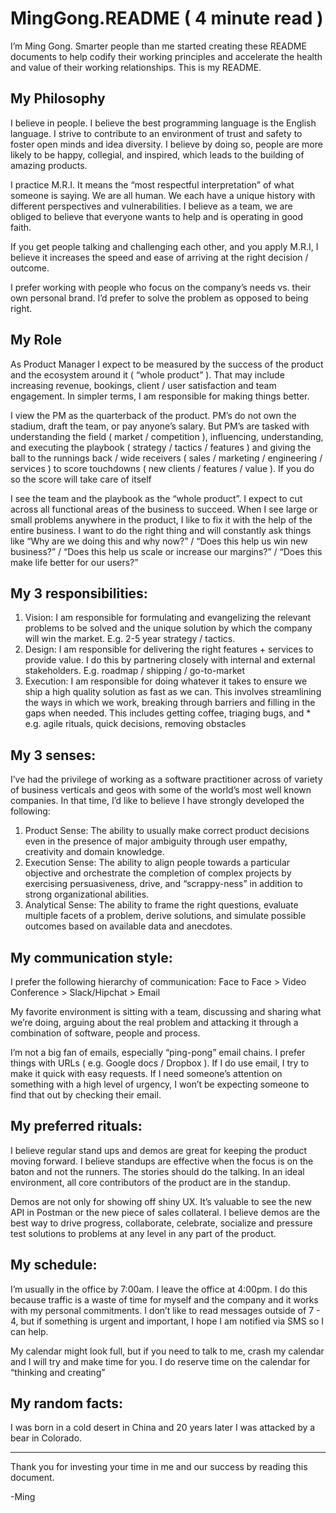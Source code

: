 # MingGong.README ( 4 minute read )

I’m Ming Gong.  Smarter people than me started creating these README documents to help codify their working principles and accelerate the health and value of their working relationships.  This is my README.  
 
## My Philosophy
I believe in people.  I believe the best programming language is the English language.  I strive to contribute to an environment of trust and safety to foster open minds and idea diversity.  I believe by doing so, people are more likely to be happy, collegial, and inspired, which leads to the building of amazing products.
 
I practice M.R.I.  It means the “most respectful interpretation” of what someone is saying.   We are all human. We each have a unique history with different perspectives and vulnerabilities.  I believe as a team, we are obliged to believe that everyone wants to help and is operating in good faith.  

If you get people talking and challenging each other, and you apply M.R.I, I believe it increases the speed and ease of arriving at the right decision / outcome. 

I prefer working with people who focus on the company’s needs vs. their own personal brand.  I’d prefer to solve the problem as opposed to being right.

## My Role
As Product Manager I expect to be measured by the success of the product and the ecosystem around it ( “whole product” ).  That may include increasing revenue, bookings, client / user satisfaction and team engagement.  In simpler terms, I am responsible for making things better.   

I view the PM as the quarterback of the product.  PM’s do not own the stadium, draft the team, or pay anyone’s salary.  But PM’s are tasked with understanding the field ( market / competition ), influencing, understanding, and executing the playbook ( strategy / tactics / features ) and giving the ball to the runnings back / wide receivers ( sales / marketing / engineering / services ) to score touchdowns ( new clients / features / value ).   If you do so the score will take care of itself  
 
I see the team and the playbook as the “whole product”.  I expect to cut across all functional areas of the business to succeed.  When I see large or small problems anywhere in the product, I like to fix it with the help of the entire business. I want to do the right thing and will constantly ask things like “Why are we doing this and why now?” /  “Does this help us win new business?” /  “Does this help us scale or increase our margins?”  / “Does this make life better for our users?”
 
## My 3 responsibilities: 
1. Vision:  I am responsible for formulating and evangelizing the relevant problems to be solved and the unique solution by which the company will win the market.  E.g. 2-5 year strategy / tactics.
2. Design:  I am responsible for delivering the right features + services to provide value.  I do this by partnering closely with internal and external stakeholders.  E.g. roadmap / shipping / go-to-market
3. Execution:  I am responsible for doing whatever it takes to ensure we ship a high quality solution as fast as we can.  This involves streamlining the ways in which we work, breaking through barriers and filling in the gaps when needed.   This includes getting coffee, triaging bugs, and *  e.g. agile rituals, quick decisions, removing obstacles
 
## My 3 senses:
I’ve had the privilege of working as a software practitioner across of variety of business verticals and geos with some of the world’s most well known companies.  In that time, I’d like to believe I have strongly developed the following:  

1. Product Sense:  The ability to usually make correct product decisions even in the presence of major ambiguity through user empathy, creativity and domain knowledge. 
2. Execution Sense:  The ability to align people towards a particular objective and orchestrate the completion of complex projects by exercising persuasiveness, drive, and “scrappy-ness” in addition to strong organizational abilities.  
3. Analytical Sense:  The ability to frame the right questions, evaluate multiple facets of a problem, derive solutions, and simulate possible outcomes based on available data and anecdotes. 
 
## My communication style:  
I prefer the following hierarchy of communication:  Face to Face > Video Conference > Slack/Hipchat > Email 

My favorite environment is sitting with a team, discussing and sharing what we’re doing, arguing about the real problem and attacking it through a combination of software, people and process.


I’m not a big fan of emails, especially “ping-pong” email chains. I prefer things with URLs ( e.g. Google docs / Dropbox ). If I do use email, I try to make it quick with easy requests.   If I need someone’s attention on something with a high level of urgency, I won’t be expecting someone to find that out by checking their email.

## My preferred rituals: 
I believe regular stand ups and demos are great for keeping the product moving forward.  I believe standups are effective when the focus is on the baton and not the runners.  The stories should do the talking.  In an ideal environment, all core contributors of the product are in the standup.  

Demos are not only for showing off shiny UX.  It’s valuable to see the new API in Postman or the new piece of sales collateral.  I believe demos are the best way to drive progress, collaborate, celebrate, socialize and pressure test solutions to problems at any level  in any part of the product.
 
## My schedule:    
I’m usually in the office by 7:00am.  I leave the office at 4:00pm.  I do this because traffic is a waste of time for myself and the company and it works with my personal commitments.   I don’t like to read messages outside of 7 - 4, but if something is urgent and important, I hope I am notified via SMS so I can help.  

My calendar might look full, but if you need to talk to me, crash my calendar and I will try and make time for you.   I do reserve time on the calendar for “thinking and creating” 

## My random facts: 
I was born in a cold desert in China and 20 years later I was attacked by a bear in Colorado. 

---

Thank you for investing your time in me and our success by reading this document.

-Ming
 
